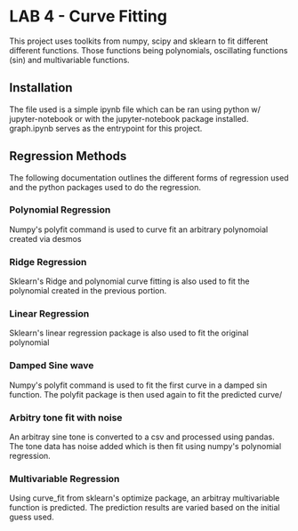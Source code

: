 # LAB 4 - Curve Fitting
This project uses toolkits from numpy, scipy and sklearn to fit different different functions.
Those functions being polynomials, oscillating functions (sin) and multivariable functions.

## Installation
The file used is a simple ipynb file which can be ran using python w/ jupyter-notebook or with the jupyter-notebook package installed. graph.ipynb serves as the entrypoint for this project.

## Regression Methods
The following documentation outlines the different forms of regression used and the python packages used to do the regression.
### Polynomial Regression
Numpy's polyfit command is used to curve fit an arbitrary polynomoial created via desmos
### Ridge Regression
Sklearn's Ridge and polynomial curve fitting is also used to fit the polynomial created in the previous portion. 
### Linear Regression
Sklearn's linear regression package is also used to fit the original polynomial
### Damped Sine wave
Numpy's polyfit command is used to fit the first curve in a damped sin function. The polyfit package is then used again to fit the predicted curve/
### Arbitry tone fit with noise
An arbitray sine tone is converted to a csv and processed using pandas. The tone data has noise added which is then fit using numpy's polynomial regression. 
### Multivariable Regression
Using curve_fit from sklearn's optimize package, an arbitray multivariable function is predicted. The prediction results are varied based on the initial guess used.